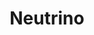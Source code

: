 ---
git: https://github.com/neutrinojs/neutrino
logohandle: neutrinojs
sort: neutrinojs
title: Neutrino
website: https://neutrinojs.org/
---